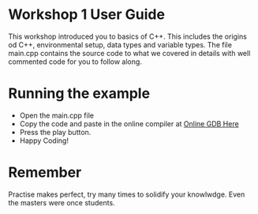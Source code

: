 # Workshop 1 User Guide
This workshop introduced you to basics of C++. This includes the origins od C++, environmental setup, data types and variable types. The file main.cpp contains the source code to what we covered in details with well commented code for you to follow along.

# Running the example
- Open the main.cpp file
- Copy the code and paste in the online compiler at [Online GDB Here](https://www.onlinegdb.com/online_c++_compiler)
- Press the play button.
- Happy Coding!

# Remember
Practise makes perfect, try many times to solidify your knowlwdge. Even the masters were once students.
